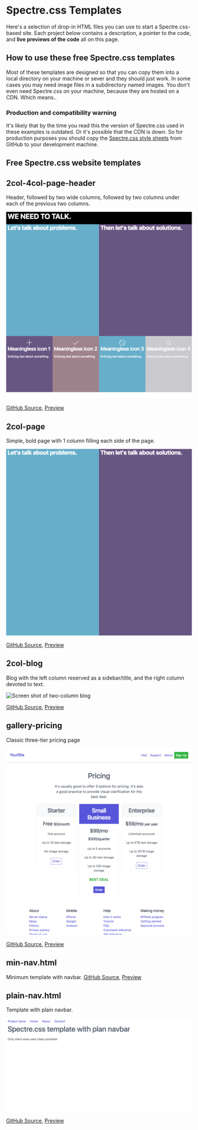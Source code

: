 
# Spectre.css Templates

Here's a selection of drop-in HTML files you can use to start a Spectre.css-based site. Each project below contains a description, a pointer to the code, and **live previews of the code** all on this page.

## How to use these free Spectre.css templates

Most of these templates are designed so that you can copy them into a local directory on your machine or sever and they should just work. In some cases you may need image files in a subdirectory named images. You don't even need Spectre.css on your machine, because they are hosted on a CDN. Which means..

### Production and compatibility warning

It's likely that by the time you read this the version of Spectre.css used in these examples is outdated. Or it's possible that the CDN is down. So for production purposes you should copy the [Spectre.css style sheets](https://github.com/picturepan2/spectre/tree/master/docs/dist) from GitHub to your development machine.

## Free Spectre.css website templates

## 2col-4col-page-header

Header, followed by two wide columns, followed by two columns under each of the 
previous two columns. 

![Screen shot of two column/4 column template with header row](images/spectre-template-2col-4col-page-header.png)

[GitHub Source](https://github.com/tomcam/spectre-book/blob/master/examples/2col-4col-page-header.html), [Preview](https://htmlpreview.github.com/?https://github.com/tomcam/spectre-book/blob/master/examples/2col-4col-page-header.html)

## 2col-page

Simple, bold page with 1 column filling each side of the page. 

![Screen shot of two-column page](images/spectre-template-2col-page.png)

[GitHub Source](https://github.com/tomcam/spectre-book/blob/master/examples/2col-page.html), [Preview](https://htmlpreview.github.com/?https://github.com/tomcam/spectre-book/blob/master/examples/2col-page.html)

## 2col-blog

Blog with the left column reserved as a sidebar/title,
and the right column devoted to text. 

![Screen shot of two-column blog](screenshot-2col-blog-spectre-css.png)

[GitHub Source](https://github.com/tomcam/spectre-book/blob/master/examples/2col-blog.html), [Preview](https://htmlpreview.github.com/?https://github.com/tomcam/spectre-book/blob/master/examples/2col-blog.html)

## gallery-pricing

Classic three-tier pricing page 

![Screen shot of the gallery pricing template](images/spectre-template-gallery-pricing.png)

[GitHub Source](https://github.com/tomcam/spectre-book/blob/master/examples/gallery-pricing.html), [Preview](https://htmlpreview.github.com/?https://github.com/tomcam/spectre-book/blob/master/examples/gallery-pricing.html)



## min-nav.html

Minimum template with navbar. [GitHub Source](https://github.com/tomcam/spectre-book/blob/master/examples/min-nav.html), [Preview](https://htmlpreview.github.com/?https://github.com/tomcam/spectre-book/blob/master/examples/min-nav.html)

## plain-nav.html

Template with plain navbar. 

![Small template with navbar](images/spectre-template-plain-nav.png)

[GitHub Source](https://github.com/tomcam/spectre-book/blob/master/examples/plain-nav.html), [Preview](https://htmlpreview.github.com/?https://github.com/tomcam/spectre-book/blob/master/examples/plain-nav.html)

<!--
**XXX** Minimum template with navbar. [GitHub Source](https://github.com/tomcam/spectre-book/blob/master/examples/sss.html), [Preview](https://htmlpreview.github.com/?https://github.com/tomcam/spectre-book/blob/master/examples/xxx.html)
-->
